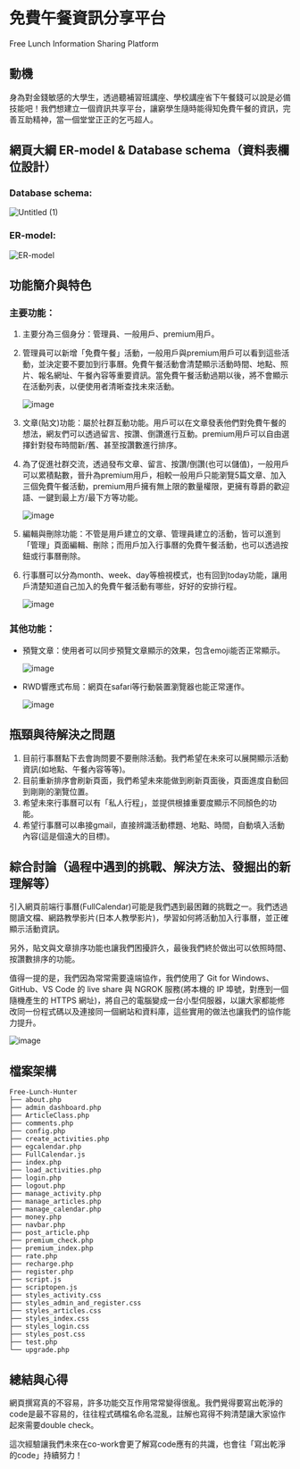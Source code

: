 # 免費午餐資訊分享平台
Free Lunch Information Sharing Platform

## 動機 
身為對金錢敏感的大學生，透過聽補習班講座、學校講座省下午餐錢可以說是必備技能吧！我們想建立一個資訊共享平台，讓窮學生隨時能得知免費午餐的資訊，完善互助精神，當一個堂堂正正的乞丐超人。

## 網頁大綱 ER-model & Database schema（資料表欄位設計）

### Database schema:
![Untitled (1)](https://github.com/ysh1017/Free-Lunch-Hunter/assets/101330673/a8da4f9f-316b-4286-905f-b06682a0eb53)

### ER-model: 
![ER-model](https://github.com/ysh1017/Free-Lunch-Hunter/assets/101330673/26dc2e7a-1033-4784-858a-67f37b9af17f)

## 功能簡介與特色

### 主要功能：
1. 主要分為三個身分：管理員、一般用戶、premium用戶。
2. 管理員可以新增「免費午餐」活動，一般用戶與premium用戶可以看到這些活動，並決定要不要加到行事曆。免費午餐活動會清楚顯示活動時間、地點、照片、報名網址、午餐內容等重要資訊。當免費午餐活動過期以後，將不會顯示在活動列表，以便使用者清晰查找未來活動。

   ![image](https://github.com/ysh1017/Free-Lunch-Hunter/assets/101330673/ea3a53b9-9704-45af-ab05-40b501b6d9e3)

3. 文章(貼文)功能：屬於社群互動功能。用戶可以在文章發表他們對免費午餐的想法，網友們可以透過留言、按讚、倒讚進行互動。premium用戶可以自由選擇針對發布時間新/舊、甚至按讚數進行排序。
4. 為了促進社群交流，透過發布文章、留言、按讚/倒讚(也可以儲值)，一般用戶可以累積點數，晉升為premium用戶，相較一般用戶只能瀏覽5篇文章、加入三個免費午餐活動，premium用戶擁有無上限的數量權限，更擁有尊爵的歡迎語、一鍵到最上方/最下方等功能。

   ![image](https://github.com/ysh1017/Free-Lunch-Hunter/assets/101330673/1c2b3630-8187-40e5-bd81-412d00b44d3b)

5. 編輯與刪除功能：不管是用戶建立的文章、管理員建立的活動，皆可以進到「管理」頁面編輯、刪除；而用戶加入行事曆的免費午餐活動，也可以透過按鈕或行事曆刪除。
6. 行事曆可以分為month、week、day等檢視模式，也有回到today功能，讓用戶清楚知道自己加入的免費午餐活動有哪些，好好的安排行程。

   ![image](https://github.com/ysh1017/Free-Lunch-Hunter/assets/101330673/a9ce1cb9-0323-4ca3-b748-369be83da85f)

### 其他功能：
- 預覽文章：使用者可以同步預覽文章顯示的效果，包含emoji能否正常顯示。

  ![image](https://github.com/ysh1017/Free-Lunch-Hunter/assets/101330673/875d7762-ff41-4dd2-bd3c-8cf040697798)
- RWD響應式布局：網頁在safari等行動裝置瀏覽器也能正常運作。

  ![image](https://github.com/ysh1017/Free-Lunch-Hunter/assets/101330673/6815d48f-0680-4353-b171-a123335e00ad)


## 瓶頸與待解決之問題
1. 目前行事曆點下去會詢問要不要刪除活動。我們希望在未來可以展開顯示活動資訊(如地點、午餐內容等等)。
2. 目前重新排序會刷新頁面，我們希望未來能做到刷新頁面後，頁面進度自動回到剛剛的瀏覽位置。
3. 希望未來行事曆可以有「私人行程」，並提供根據重要度顯示不同顏色的功能。
4. 希望行事曆可以串接gmail，直接辨識活動標題、地點、時間，自動填入活動內容(這是個遠大的目標)。

## 綜合討論（過程中遇到的挑戰、解決方法、發掘出的新理解等）
引入網頁前端行事曆(FullCalendar)可能是我們遇到最困難的挑戰之一。我們透過閱讀文檔、網路教學影片(日本人教學影片)，學習如何將活動加入行事曆，並正確顯示活動資訊。

另外，貼文與文章排序功能也讓我們困擾許久，最後我們終於做出可以依照時間、按讚數排序的功能。

值得一提的是，我們因為常常需要遠端協作，我們使用了 Git for Windows、GitHub、VS Code 的 live share 與 NGROK 服務(將本機的 IP 埠號，對應到一個隨機產生的 HTTPS 網址)，將自己的電腦變成一台小型伺服器，以讓大家都能修改同一份程式碼以及連接同一個網站和資料庫，這些實用的做法也讓我們的協作能力提升。

![image](https://github.com/ysh1017/Free-Lunch-Hunter/assets/101330673/56156c19-791d-4bf4-8704-d5570ab9e652)


## 檔案架構
```
Free-Lunch-Hunter
├── about.php
├── admin_dashboard.php
├── ArticleClass.php
├── comments.php
├── config.php
├── create_activities.php
├── egcalendar.php
├── FullCalendar.js
├── index.php
├── load_activities.php
├── login.php
├── logout.php
├── manage_activity.php
├── manage_articles.php
├── manage_calendar.php
├── money.php
├── navbar.php
├── post_article.php
├── premium_check.php
├── premium_index.php
├── rate.php
├── recharge.php
├── register.php
├── script.js
├── scriptopen.js
├── styles_activity.css
├── styles_admin_and_register.css
├── styles_articles.css
├── styles_index.css
├── styles_login.css
├── styles_post.css
├── test.php
└── upgrade.php
```

## 總結與心得
網頁撰寫真的不容易，許多功能交互作用常常變得很亂。我們覺得要寫出乾淨的code是最不容易的，往往程式碼檔名命名混亂，註解也寫得不夠清楚讓大家協作起來需要double check。

這次經驗讓我們未來在co-work會更了解寫code應有的共識，也會往「寫出乾淨的code」持續努力！
